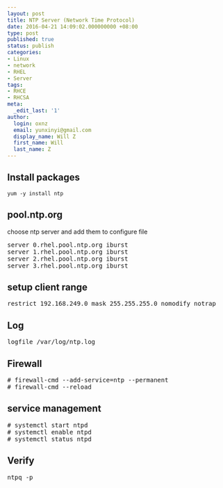 ```yaml
---
layout: post
title: NTP Server (Network Time Protocol)
date: 2016-04-21 14:09:02.000000000 +08:00
type: post
published: true
status: publish
categories:
- Linux
- network
- RHEL
- Server
tags:
- RHCE
- RHCSA
meta:
  _edit_last: '1'
author:
  login: oxnz
  email: yunxinyi@gmail.com
  display_name: Will Z
  first_name: Will
  last_name: Z
---
```

<h2>Install packages</h2>
<p><code>yum -y install ntp</code></p>
<h2>pool.ntp.org</h2>
<p>choose ntp server and add them to configure file</p>
<pre>server 0.rhel.pool.ntp.org iburst
server 1.rhel.pool.ntp.org iburst
server 2.rhel.pool.ntp.org iburst
server 3.rhel.pool.ntp.org iburst</pre>

<!--more-->

<h2>setup client range</h2>
<pre>restrict 192.168.249.0 mask 255.255.255.0 nomodify notrap</pre>
<h2>Log</h2>
<pre>logfile /var/log/ntp.log</pre>
<h2>Firewall</h2>
<pre># firewall-cmd --add-service=ntp --permanent
# firewall-cmd --reload</pre>
<h2>service management</h2>
<pre># systemctl start ntpd
# systemctl enable ntpd
# systemctl status ntpd</pre>
<h2>Verify</h2>
<pre>ntpq -p</pre>
